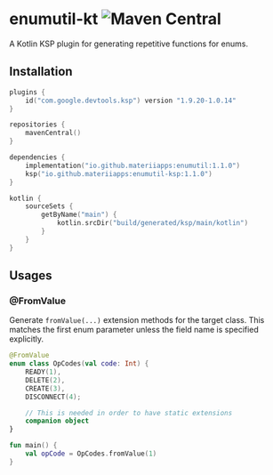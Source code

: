 # enumutil-kt ![Maven Central](https://img.shields.io/maven-central/v/io.github.materiiapps/enumutil?style=flat-square)

A Kotlin KSP plugin for generating repetitive functions for enums.

## Installation

```kt
plugins {
    id("com.google.devtools.ksp") version "1.9.20-1.0.14"
}

repositories {
    mavenCentral()
}

dependencies {
    implementation("io.github.materiiapps:enumutil:1.1.0")
    ksp("io.github.materiiapps:enumutil-ksp:1.1.0")
}

kotlin {
    sourceSets {
        getByName("main") {
            kotlin.srcDir("build/generated/ksp/main/kotlin")
        }
    }
}
```

## Usages

### @FromValue

Generate `fromValue(...)` extension methods for the target class.
This matches the first enum parameter unless the field name is specified explicitly. 

```kt
@FromValue
enum class OpCodes(val code: Int) {
    READY(1),
    DELETE(2),
    CREATE(3),
    DISCONNECT(4);

    // This is needed in order to have static extensions
    companion object
}

fun main() {
    val opCode = OpCodes.fromValue(1)
}
```
